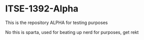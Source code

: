 # ITSE-1392-Alpha
This is the repository ALPHA for testing purposes

No this is sparta, used for beating up nerd for purposes, get rekt
